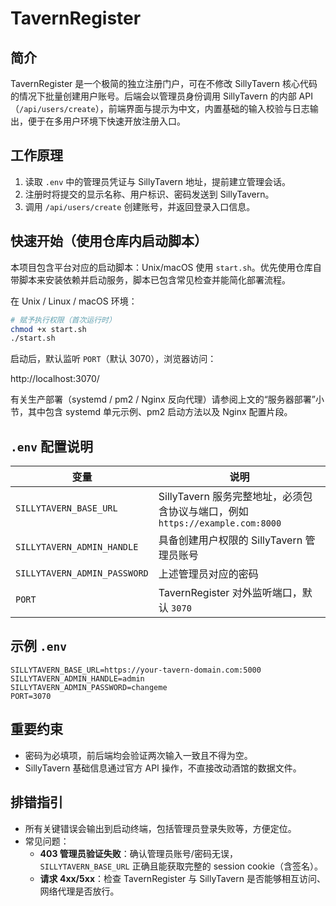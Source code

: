 # TavernRegister

简介
----
TavernRegister 是一个极简的独立注册门户，可在不修改 SillyTavern 核心代码的情况下批量创建用户账号。后端会以管理员身份调用 SillyTavern 的内部 API（`/api/users/create`），前端界面与提示为中文，内置基础的输入校验与日志输出，便于在多用户环境下快速开放注册入口。

工作原理
----
1. 读取 `.env` 中的管理员凭证与 SillyTavern 地址，提前建立管理会话。
2. 注册时将提交的显示名称、用户标识、密码发送到 SillyTavern。
3. 调用 `/api/users/create` 创建账号，并返回登录入口信息。

快速开始（使用仓库内启动脚本）
----
本项目包含平台对应的启动脚本：Unix/macOS 使用 `start.sh`。优先使用仓库自带脚本来安装依赖并启动服务，脚本已包含常见检查并能简化部署流程。

在 Unix / Linux / macOS 环境：

```bash
# 赋予执行权限（首次运行时）
chmod +x start.sh
./start.sh
```

启动后，默认监听 `PORT`（默认 3070），浏览器访问：

http://localhost:3070/

有关生产部署（systemd / pm2 / Nginx 反向代理）请参阅上文的“服务器部署”小节，其中包含 systemd 单元示例、pm2 启动方法以及 Nginx 配置片段。

`.env` 配置说明
----
| 变量 | 说明 |
| --- | --- |
| `SILLYTAVERN_BASE_URL` | SillyTavern 服务完整地址，必须包含协议与端口，例如 `https://example.com:8000` |
| `SILLYTAVERN_ADMIN_HANDLE` | 具备创建用户权限的 SillyTavern 管理员账号 |
| `SILLYTAVERN_ADMIN_PASSWORD` | 上述管理员对应的密码 |
| `PORT` | TavernRegister 对外监听端口，默认 `3070` |

示例 `.env`
----
```env
SILLYTAVERN_BASE_URL=https://your-tavern-domain.com:5000
SILLYTAVERN_ADMIN_HANDLE=admin
SILLYTAVERN_ADMIN_PASSWORD=changeme
PORT=3070

```

重要约束
----
- 密码为必填项，前后端均会验证两次输入一致且不得为空。
- SillyTavern 基础信息通过官方 API 操作，不直接改动酒馆的数据文件。

排错指引
----
- 所有关键错误会输出到启动终端，包括管理员登录失败等，方便定位。
- 常见问题：
   - **403 管理员验证失败**：确认管理员账号/密码无误，`SILLYTAVERN_BASE_URL` 正确且能获取完整的 session cookie（含签名）。
   - **请求 4xx/5xx**：检查 TavernRegister 与 SillyTavern 是否能够相互访问、网络代理是否放行。
